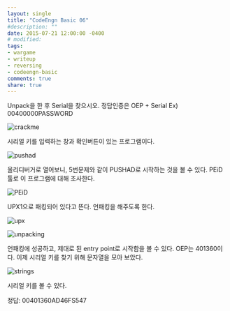 ```yaml
---
layout: single
title: "CodeEngn Basic 06"
#description: ""
date: 2015-07-21 12:00:00 -0400
# modified: 
tags: 
- wargame
- writeup
- reversing
- codeengn-basic
comments: true
share: true
---
```


Unpack을 한 후 Serial을 찾으시오. 정답인증은 OEP + Serial
Ex) 00400000PASSWORD

![crackme](https://s01va.github.io/assets/images/2015-07-21-CodeEngn-Basic-06/0.png)

시리얼 키를 입력하는 창과 확인버튼이 있는 프로그램이다.

![pushad](https://s01va.github.io/assets/images/2015-07-21-CodeEngn-Basic-06/1.png)

올리디버거로 열어보니, 5번문제와 같이 PUSHAD로 시작하는 것을 볼 수 있다. PEiD 툴로 이 프로그램에 대해 조사한다.

![PEiD](https://s01va.github.io/assets/images/2015-07-21-CodeEngn-Basic-06/2.png)

UPX1으로 패킹되어 있다고 뜬다. 언패킹을 해주도록 한다.

![upx](https://s01va.github.io/assets/images/2015-07-21-CodeEngn-Basic-06/3.png)

![unpacking](https://s01va.github.io/assets/images/2015-07-21-CodeEngn-Basic-06/4.png)

언패킹에 성공하고, 제대로 된 entry point로 시작함을 볼 수 있다.
OEP는 401360이다.
이제 시리얼 키를 찾기 위해 문자열을 모아 보았다.

![strings](https://s01va.github.io/assets/images/2015-07-21-CodeEngn-Basic-06/5.png)


시리얼 키를 볼 수 있다.

정답: 00401360AD46FS547
